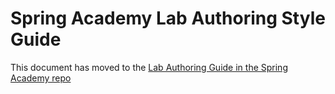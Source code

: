 # Spring Academy Lab Authoring Style Guide

This document has moved to the [Lab Authoring Guide in the Spring Academy repo](https://github.com/spring-academy/spring-academy/blob/main/docs/lab-authoring-style-guide.md)
